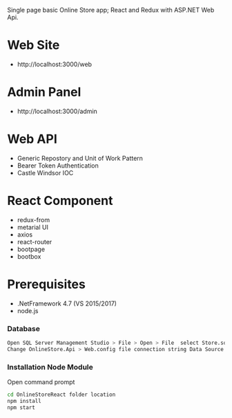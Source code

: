 Single page basic Online Store app; React and Redux with ASP.NET Web Api.

# Web Site
- http://localhost:3000/web

# Admin Panel
- http://localhost:3000/admin

# Web API
- Generic Repostory and Unit of Work Pattern
- Bearer Token Authentication
- Castle Windsor IOC

# React Component
  - redux-from
  - metarial UI
  - axios
  - react-router
  - bootpage
  - bootbox

# Prerequisites
  
  - .NetFramework 4.7 (VS 2015/2017)
  - node.js

### Database
```sh
Open SQL Server Management Studio > File > Open > File  select Store.sql and execute
Change OnlineStore.Api > Web.config file connection string Data Source your server name
```

### Installation Node Module

Open command prompt

```sh
cd OnlineStoreReact folder location
npm install 
npm start
```
